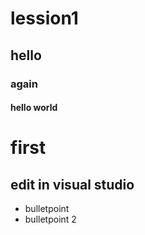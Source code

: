 # lession1


## hello
### again
#### hello world

# first

## edit in visual studio 

* bulletpoint
* bulletpoint 2
